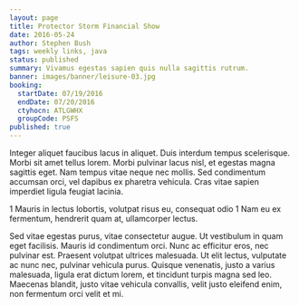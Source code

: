 ```yaml
---
layout: page
title: Protector Storm Financial Show
date: 2016-05-24
author: Stephen Bush
tags: weekly links, java
status: published
summary: Vivamus egestas sapien quis nulla sagittis rutrum.
banner: images/banner/leisure-03.jpg
booking:
  startDate: 07/19/2016
  endDate: 07/20/2016
  ctyhocn: ATLGWHX
  groupCode: PSFS
published: true
---
```

Integer aliquet faucibus lacus in aliquet. Duis interdum tempus scelerisque. Morbi sit amet tellus lorem. Morbi pulvinar lacus nisl, et egestas magna sagittis eget. Nam tempus vitae neque nec mollis. Sed condimentum accumsan orci, vel dapibus ex pharetra vehicula. Cras vitae sapien imperdiet ligula feugiat lacinia.

1 Mauris in lectus lobortis, volutpat risus eu, consequat odio
1 Nam eu ex fermentum, hendrerit quam at, ullamcorper lectus.

Sed vitae egestas purus, vitae consectetur augue. Ut vestibulum in quam eget facilisis. Mauris id condimentum orci. Nunc ac efficitur eros, nec pulvinar est. Praesent volutpat ultrices malesuada. Ut elit lectus, vulputate ac nunc nec, pulvinar vehicula purus. Quisque venenatis, justo a varius malesuada, ligula erat dictum lorem, et tincidunt turpis magna sed leo. Maecenas blandit, justo vitae vehicula convallis, velit justo eleifend enim, non fermentum orci velit et mi.
